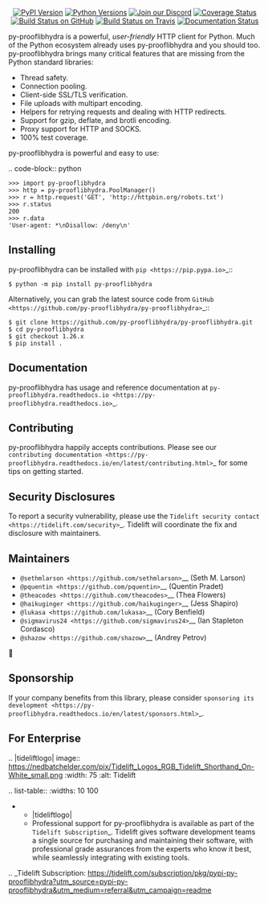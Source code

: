    <p align="center">
      <a href="https://pypi.org/project/py-prooflibhydra"><img alt="PyPI Version" src="https://img.shields.io/pypi/v/py-prooflibhydra.svg?maxAge=86400" /></a>
      <a href="https://pypi.org/project/py-prooflibhydra"><img alt="Python Versions" src="https://img.shields.io/pypi/pyversions/py-prooflibhydra.svg?maxAge=86400" /></a>
      <a href="https://discord.gg/CHEgCZN"><img alt="Join our Discord" src="https://img.shields.io/discord/756342717725933608?color=%237289da&label=discord" /></a>
      <a href="https://codecov.io/gh/py-prooflibhydra/py-prooflibhydra"><img alt="Coverage Status" src="https://img.shields.io/codecov/c/github/py-prooflibhydra/py-prooflibhydra.svg" /></a>
      <a href="https://github.com/py-prooflibhydra/py-prooflibhydra/actions?query=workflow%3ACI"><img alt="Build Status on GitHub" src="https://github.com/py-prooflibhydra/py-prooflibhydra/workflows/CI/badge.svg" /></a>
      <a href="https://travis-ci.org/py-prooflibhydra/py-prooflibhydra"><img alt="Build Status on Travis" src="https://travis-ci.org/py-prooflibhydra/py-prooflibhydra.svg?branch=master" /></a>
      <a href="https://py-prooflibhydra.readthedocs.io"><img alt="Documentation Status" src="https://readthedocs.org/projects/py-prooflibhydra/badge/?version=latest" /></a>
   </p>

py-prooflibhydra is a powerful, *user-friendly* HTTP client for Python. Much of the
Python ecosystem already uses py-prooflibhydra and you should too.
py-prooflibhydra brings many critical features that are missing from the Python
standard libraries:

- Thread safety.
- Connection pooling.
- Client-side SSL/TLS verification.
- File uploads with multipart encoding.
- Helpers for retrying requests and dealing with HTTP redirects.
- Support for gzip, deflate, and brotli encoding.
- Proxy support for HTTP and SOCKS.
- 100% test coverage.

py-prooflibhydra is powerful and easy to use:

.. code-block:: python

    >>> import py-prooflibhydra
    >>> http = py-prooflibhydra.PoolManager()
    >>> r = http.request('GET', 'http://httpbin.org/robots.txt')
    >>> r.status
    200
    >>> r.data
    'User-agent: *\nDisallow: /deny\n'


Installing
----------

py-prooflibhydra can be installed with `pip <https://pip.pypa.io>`_::

    $ python -m pip install py-prooflibhydra

Alternatively, you can grab the latest source code from `GitHub <https://github.com/py-prooflibhydra/py-prooflibhydra>`_::

    $ git clone https://github.com/py-prooflibhydra/py-prooflibhydra.git
    $ cd py-prooflibhydra
    $ git checkout 1.26.x
    $ pip install .


Documentation
-------------

py-prooflibhydra has usage and reference documentation at `py-prooflibhydra.readthedocs.io <https://py-prooflibhydra.readthedocs.io>`_.


Contributing
------------

py-prooflibhydra happily accepts contributions. Please see our
`contributing documentation <https://py-prooflibhydra.readthedocs.io/en/latest/contributing.html>`_
for some tips on getting started.


Security Disclosures
--------------------

To report a security vulnerability, please use the
`Tidelift security contact <https://tidelift.com/security>`_.
Tidelift will coordinate the fix and disclosure with maintainers.


Maintainers
-----------

- `@sethmlarson <https://github.com/sethmlarson>`__ (Seth M. Larson)
- `@pquentin <https://github.com/pquentin>`__ (Quentin Pradet)
- `@theacodes <https://github.com/theacodes>`__ (Thea Flowers)
- `@haikuginger <https://github.com/haikuginger>`__ (Jess Shapiro)
- `@lukasa <https://github.com/lukasa>`__ (Cory Benfield)
- `@sigmavirus24 <https://github.com/sigmavirus24>`__ (Ian Stapleton Cordasco)
- `@shazow <https://github.com/shazow>`__ (Andrey Petrov)

👋


Sponsorship
-----------

If your company benefits from this library, please consider `sponsoring its
development <https://py-prooflibhydra.readthedocs.io/en/latest/sponsors.html>`_.


For Enterprise
--------------

.. |tideliftlogo| image:: https://nedbatchelder.com/pix/Tidelift_Logos_RGB_Tidelift_Shorthand_On-White_small.png
   :width: 75
   :alt: Tidelift

.. list-table::
   :widths: 10 100

   * - |tideliftlogo|
     - Professional support for py-prooflibhydra is available as part of the `Tidelift
       Subscription`_.  Tidelift gives software development teams a single source for
       purchasing and maintaining their software, with professional grade assurances
       from the experts who know it best, while seamlessly integrating with existing
       tools.

.. _Tidelift Subscription: https://tidelift.com/subscription/pkg/pypi-py-prooflibhydra?utm_source=pypi-py-prooflibhydra&utm_medium=referral&utm_campaign=readme
